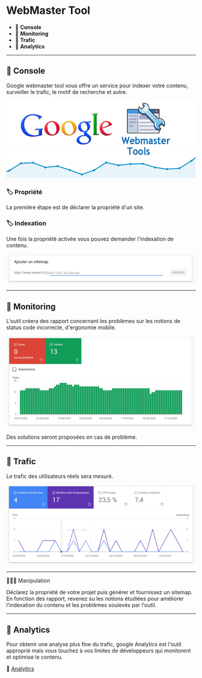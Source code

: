 # WebMaster Tool

*  🔖 **Console**
*  🔖 **Monitoring**
*  🔖 **Trafic**
*  🔖 **Analytics**

___

## 📑 Console

Google webmaster tool vous offre un service pour indexer votre contenu, surveiller le trafic, le motif de recherche et autre.

![image](https://raw.githubusercontent.com/seeren-training/WebMastering/master/wiki/resources//console.jpg)

### 🏷️ **Propriété**

La première étape est de déclarer la propriété d'un site.

### 🏷️ **Indexation**

Une fois la propriété activée vous pouvez demander l'indexation de contenu.

![image](https://raw.githubusercontent.com/seeren-training/WebMastering/master/wiki/resources//tool-sitemap.png)

___

## 📑 Monitoring

L'outil créera des rapport concernant les problèmes sur les notions de status code incorrecte, d'ergonomie mobile.

![image](https://raw.githubusercontent.com/seeren-training/WebMastering/master/wiki/resources//tool-monitoring.png)

Des solutions seront proposées en cas de problème.

___

## 📑 Trafic

Le trafic des utilisateurs réels sera mesuré.

![image](https://raw.githubusercontent.com/seeren-training/WebMastering/master/wiki/resources//trafic.png)

___

👨🏻‍💻 Manipulation

Déclarez la propriété de votre projet puis générer et fournissez un sitemap. En fonction des rapport, revenez su les notions étudiées pour améliorer l'indexation du contenu et les problèmes soulevés par l'outil.

___

## 📑 Analytics

Pour obtenir une analyse plus fine du trafic, google Analytics est l'outil approprié mais vous touchez à vos limites de développeurs qui monitorent et optimise le contenu.

🔗 [Analytics](https://analytics.google.com/analytics/web/)